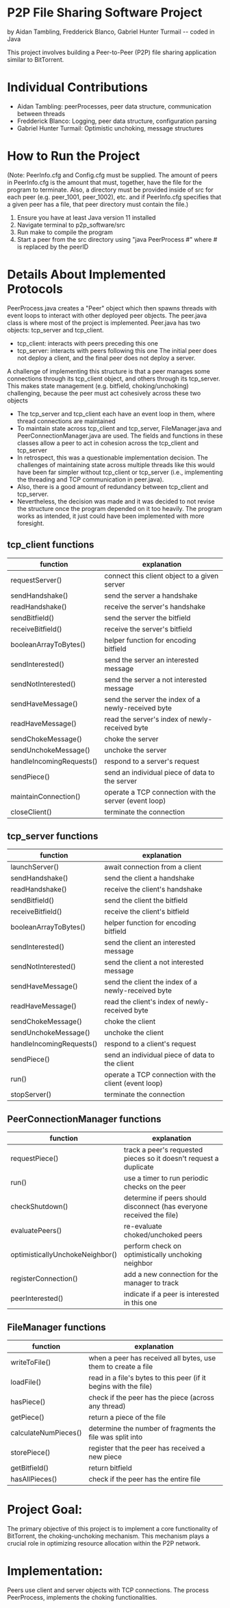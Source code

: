 # P2P File Sharing Software Project 
by Aidan Tambling, Fredderick Blanco, Gabriel Hunter Turmail --
coded in Java

This project involves building a Peer-to-Peer (P2P) file sharing application similar to BitTorrent.  

# Individual Contributions

- Aidan Tambling: peerProcesses, peer data structure, communication between threads
- Fredderick Blanco: Logging, peer data structure, configuration parsing
- Gabriel Hunter Turmail: Optimistic unchoking, message structures

# How to Run the Project

(Note: PeerInfo.cfg and Config.cfg must be supplied. The amount of peers in PeerInfo.cfg is the amount that must, together, have the file for the program to terminate. Also, a directory must be provided inside of src for each peer (e.g. peer_1001, peer_1002), etc. and if PeerInfo.cfg specifies that a given peer has a file, that peer directory must contain the file.)
1. Ensure you have at least Java version 11 installed
2. Navigate terminal to p2p_software/src
3. Run make to compile the program
4. Start a peer from the src directory using "java PeerProcess #" where # is replaced by the peerID

# Details About Implemented Protocols

PeerProcess.java creates a "Peer" object which then spawns threads with event loops to interact with other deployed peer objects. The peer.java class is where most of the project is implemented. Peer.java has two objects: tcp_server and tcp_client.
- tcp_client: interacts with peers preceding this one
- tcp_server: interacts with peers following this one
The initial peer does not deploy a client, and the final peer does not deploy a server.

A challenge of implementing this structure is that a peer manages some connections through its tcp_client object, and others through its tcp_server. This makes state management (e.g. bitfield, choking/unchoking) challenging, because the peer must act cohesively across these two objects
- The tcp_server and tcp_client each have an event loop in them, where thread connections are maintained
- To maintain state across tcp_client and tcp_server, FileManager.java and PeerConnectionManager.java are used. The fields and functions in these classes allow a peer to act in cohesion across the tcp_client and tcp_server
- In retrospect, this was a questionable implementation decision. The challenges of maintaining state across multiple threads like this would have been far simpler without tcp_client or tcp_server (i.e., implementing the threading and TCP communication in peer.java).
- Also, there is a good amount of redundancy between tcp_client and tcp_server.
- Nevertheless, the decision was made and it was decided to not revise the structure once the program depended on it too heavily. The program works as intended, it just could have been implemented with more foresight.

## tcp_client functions
| function                 | explanation                                           |
|--------------------------|-------------------------------------------------------|
| requestServer()          | connect this client object to a given server          |
| sendHandshake()          | send the server a handshake                           |
| readHandshake()          | receive the server's handshake                        |
| sendBitfield()           | send the server the bitfield                          |
| receiveBitfield()        | receive the server's bitfield                         |
| booleanArrayToBytes()    | helper function for encoding bitfield                 |
| sendInterested()         | send the server an interested message                 |
| sendNotInterested()      | send the server a not interested message              |
| sendHaveMessage()        | send the server the index of a newly-received byte    |
| readHaveMessage()        | read the server's index of newly-received byte        |
| sendChokeMessage()       | choke the server                                      |
| sendUnchokeMessage()     | unchoke the server                                    |
| handleIncomingRequests() | respond to a server's request                         |
| sendPiece()              | send an individual piece of data to the server        |
| maintainConnection()     | operate a TCP connection with the server (event loop) |
| closeClient()            | terminate the connection                              |

## tcp_server functions

| function                 | explanation                                           |
|--------------------------|-------------------------------------------------------|
| launchServer()           | await connection from a client                        |
| sendHandshake()          | send the client a handshake                           |
| readHandshake()          | receive the client's handshake                        |
| sendBitfield()           | send the client the bitfield                          |
| receiveBitfield()        | receive the client's bitfield                         |
| booleanArrayToBytes()    | helper function for encoding bitfield                 |
| sendInterested()         | send the client an interested message                 |
| sendNotInterested()      | send the client a not interested message              |
| sendHaveMessage()        | send the client the index of a newly-received byte    |
| readHaveMessage()        | read the client's index of newly-received byte        |
| sendChokeMessage()       | choke the client                                      |
| sendUnchokeMessage()     | unchoke the client                                    |
| handleIncomingRequests() | respond to a client's request                         |
| sendPiece()              | send an individual piece of data to the client        |
| run()                    | operate a TCP connection with the client (event loop) |
| stopServer()             | terminate the connection                              |

## PeerConnectionManager functions
| function                        | explanation                                                           |
|---------------------------------|-----------------------------------------------------------------------|
| requestPiece()                  | track a peer's requested pieces so it doesn't request a duplicate     |
| run()                           | use a timer to run periodic checks on the peer                        |
| checkShutdown()                 | determine if peers should disconnect (has everyone received the file) |
| evaluatePeers()                 | re-evaluate choked/unchoked peers                                     |
| optimisticallyUnchokeNeighbor() | perform check on optimistically unchoking neighbor                    |
| registerConnection()            | add a new connection for the manager to track                         |
| peerInterested()                | indicate if a peer is interested in this one                          |

## FileManager functions
| function             | explanation                                                      |
|----------------------|------------------------------------------------------------------|
| writeToFile()        | when a peer has received all bytes, use them to create a file    |
| loadFile()           | read in a file's bytes to this peer (if it begins with the file) |
| hasPiece()           | check if the peer has the piece (across any thread)              |
| getPiece()           | return a piece of the file                                       |
| calculateNumPieces() | determine the number of fragments the file was split into        |
| storePiece()         | register that the peer has received a new piece                  |
| getBitfield()        | return bitfield                                                  |
| hasAllPieces()       | check if the peer has the entire file                            |

# Project Goal:

The primary objective of this project is to implement a core functionality of BitTorrent, the choking-unchoking mechanism. This mechanism plays a crucial role in optimizing resource allocation within the P2P network.

# Implementation:

Peers use client and server objects with TCP connections.
The process PeerProcess, implements the choking functionalities. 
